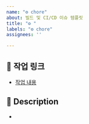 ```yaml
---
name: "⚙️ chore"
about: 빌드 및 CI/CD 이슈 템플릿
title: "⚙️ "
labels: "⚙️ chore"
assignees: ''

---
```


## 🔗 작업 링크
- [작업 내용](링크)

## 📌 Description
- 
